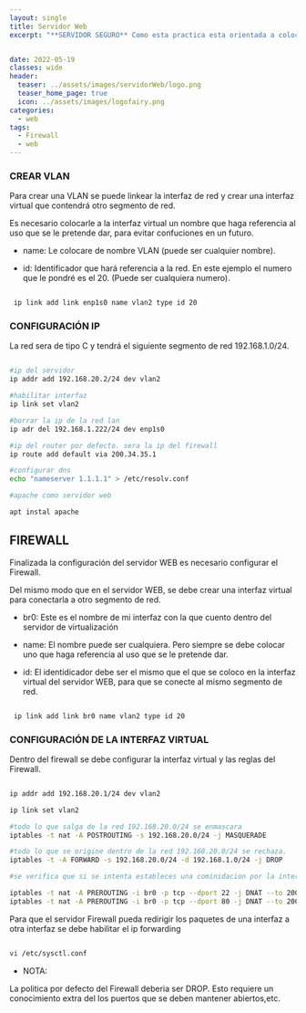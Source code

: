 ```yaml
---
layout: single
title: Servidor Web 
excerpt: "**SERVIDOR SEGURO** Como esta practica esta orientada a colocar un servidor WEB (con acceso desde internet) en una red hogareña, es necesario proteger la red lan de cualquier intruso. Dado que el servidor WEB sera accesible desde internet por cualquier persona, se puede dar el caso de que se lo logre comprometer, permitiendo al atacante tener acceso total a los demás HOST  de la RED LOCAL. Para proteger la red es necesario colocar el servidor detrás de una DMZ (zona desmilitarizada)."


date: 2022-05-19
classes: wide
header:
  teaser: ../assets/images/servidorWeb/logo.png
  teaser_home_page: true
  icon: ../assets/images/logofairy.png
categories:
  - web
tags:  
  - Firewall
  - web
---
```


### CREAR VLAN 

Para crear una VLAN se puede linkear la interfaz de red y crear una interfaz virtual que contendrá otro segmento de red.

Es necesario colocarle a la interfaz virtual un nombre que haga referencia al uso que se le pretende dar, para evitar confuciones en un futuro. 

- name: Le colocare de nombre VLAN (puede ser cualquier nombre).

- id: Identificador que hará referencia a la red. En este ejemplo el numero que le pondré es el 20. (Puede ser cualquiera numero).


```bash 

 ip link add link enp1s0 name vlan2 type id 20

```

### CONFIGURACIÓN IP

La red sera de tipo C y tendrá el siguiente segmento de red 192.168.1.0/24.

```bash 

#ip del servidor
ip addr add 192.168.20.2/24 dev vlan2

#habilitar interfaz
ip link set vlan2

#borrar la ip de la red lan
ip adr del 192.168.1.222/24 dev enp1s0 

#ip del router por defecto. sera la ip del firewall
ip route add default via 200.34.35.1 

#configurar dns
echo "nameserver 1.1.1.1" > /etc/resolv.conf

#apache como servidor web

apt instal apache

```

## FIREWALL

Finalizada la configuración del servidor WEB es necesario configurar el Firewall.


Del mismo modo que en el servidor WEB, se debe crear una interfaz virtual para conectarla a otro segmento de red. 

- br0: Este es el nombre de mi interfaz con la que cuento dentro del servidor de virtualización 

- name: El nombre puede ser cualquiera. Pero siempre se debe colocar uno que haga referencia al uso que se le pretende dar.

- id: El identidicador debe ser el mismo que el que se coloco en la interfaz virtual del servidor WEB, para que se conecte al mismo segmento de red.


```bash 

 ip link add link br0 name vlan2 type id 20

```

### CONFIGURACIÓN DE LA INTERFAZ VIRTUAL

Dentro del firewall se debe configurar la interfaz virtual y las reglas del Firewall.

```bash 

ip addr add 192.168.20.1/24 dev vlan2

ip link set vlan2

#todo lo que salga de la red 192.168.20.0/24 se enmascara
iptables -t nat -A POSTROUTING -s 192.168.20.0/24 -j MASQUERADE

#todo lo que se origine dentro de la red 192.168.20.0/24 se rechaza.
iptables -t -A FORWARD -s 192.168.20.0/24 -d 192.168.1.0/24 -j DROP

#se verifica que si se intenta estableces una cominidacion por la interfaz "br0" por el puerto 22,80, con protocolo TCP, se le aplique la politica de ruteo y se redirija al puerto correspondiente del servidor WEB.

iptables -t nat -A PREROUTING -i br0 -p tcp --dport 22 -j DNAT --to 200.34.35.10:22
iptables -t nat -A PREROUTING -i br0 -p tcp --dport 80 -j DNAT --to 200.34.35.10:80

```

Para que el servidor Firewall pueda redirigir los paquetes de una interfaz a otra interfaz se debe habilitar el ip forwarding


```bash

vi /etc/sysctl.conf

```

* NOTA:

La politica por defecto del Firewall deberia ser DROP. Esto requiere un conocimiento extra del los puertos que se deben mantener abiertos,etc. 





